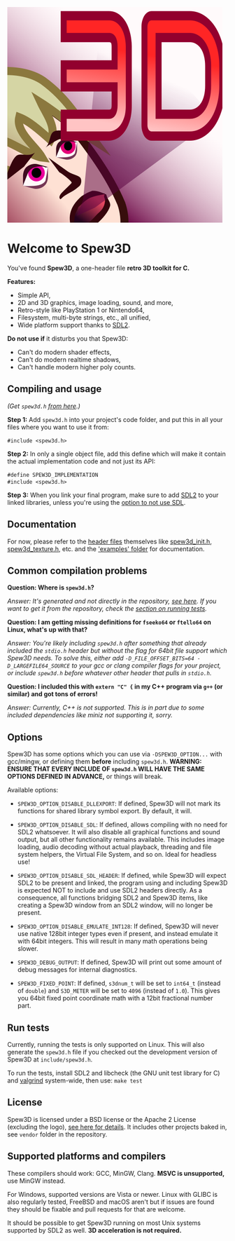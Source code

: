
![Project logo](logo/logo.png)

Welcome to Spew3D
=================

You've found **Spew3D**, a one-header file **retro 3D toolkit
for C.**

**Features:**

- Simple API,
- 2D and 3D graphics, image loading, sound, and more,
- Retro-style like PlayStation 1 or Nintendo64,
- Filesystem, multi-byte strings, etc., all unified,
- Wide platform support thanks to [SDL2](https://libsdl.org).

**Do not use if** it disturbs you that Spew3D:

- Can't do modern shader effects,
- Can't do modern realtime shadows,
- Can't handle modern higher poly counts.


Compiling and usage
-------------------

*(Get `spew3d.h` [from here](
https://codeberg.org/Spew3D/Spew3D/releases).)*

**Step 1:** Add `spew3d.h` into your project's code folder, and
put this in all your files where you want to use it from:

```
#include <spew3d.h>
```

**Step 2:** In only a single object file, add this define which
will make it contain the actual implementation code and not just its API:

```
#define SPEW3D_IMPLEMENTATION
#include <spew3d.h>
```

**Step 3:** When you link your final program, make sure to add [SDL2](
https://libsdl.org) to your linked libraries, unless you're using
the [option to not use SDL](#options).


Documentation
-------------

For now, please refer to the [header files](./include/) themselves
like [spew3d_init.h](./include/spew3d_init.h),
[spew3d_texture.h](./include/spew3d_texture.h), etc.
and the ['examples' folder](./examples/) for documentation.


Common compilation problems
---------------------------

**Question: Where is `spew3d.h`?**

*Answer: It's generated and not
directly in the repository, [see here](#compiling-usage).
If you want to get it from the repository,
check the [section on running tests](#run-tests).*

**Question: I am getting missing definitions for `fseeko64` or
`ftello64` on Linux, what's up with that?**

*Answer: You're likely including `spew3d.h` after something
that already included the `stdio.h` header but without the
flag for 64bit file support which Spew3D needs. To solve this,
either add `-D_FILE_OFFSET_BITS=64 -D_LARGEFILE64_SOURCE` to
your gcc or clang compiler flags for your project, or include
`spew3d.h` before whatever other header that pulls in `stdio.h`.*

**Question: I included this with `extern "C" {` in my C++
program via `g++` (or similar) and got tons of errors!**

*Answer: Currently, C++ is not supported. This is in part due
to some included dependencies like miniz not supporting it, sorry.*


Options
-------

Spew3D has some options which you can use via `-DSPEW3D_OPTION...`
with gcc/mingw, or defining them **before** including `spew3d.h`.
**WARNING: ENSURE THAT EVERY INCLUDE OF `spew3d.h` WILL HAVE
THE SAME OPTIONS DEFINED IN ADVANCE,** or things will break.

Available options:

- `SPEW3D_OPTION_DISABLE_DLLEXPORT`: If defined, Spew3D will
  not mark its functions for shared library symbol export.
  By default, it will.

- `SPEW3D_OPTION_DISABLE_SDL`: If defined, allows compiling
  with no need for SDL2 whatsoever. It will also disable all
  graphical functions and sound output, but all other functionality
  remains available. This includes image loading, audio decoding
  without actual playback, threading and file system helpers,
  the Virtual File System, and so on. Ideal for headless use!

- `SPEW3D_OPTION_DISABLE_SDL_HEADER`: If defined, while Spew3D
  will expect SDL2 to be present and linked, the program using
  and including Spew3D is expected NOT to include and use SDL2
  headers directly. As a consequence, all functions bridging
  SDL2 and Spew3D items, like creating a Spew3D window from an
  SDL2 window, will no longer be present.

- `SPEW3D_OPTION_DISABLE_EMULATE_INT128`: If defined, Spew3D will
  never use native 128bit integer types even if present, and
  instead emulate it with 64bit integers. This will result in
  many math operations being slower.

- `SPEW3D_DEBUG_OUTPUT`: If defined, Spew3D will print out
  some amount of debug messages for internal diagnostics.

- `SPEW3D_FIXED_POINT`: If defined, `s3dnum_t` will be set to
  `int64_t` (instead of `double`) and `S3D_METER` will be set
  to `4096` (instead of `1.0`). This gives you 64bit fixed point
  coordinate math with a 12bit fractional number part.


Run tests
---------

Currently, running the tests is only supported on Linux.
This will also generate the `spew3d.h` file if you checked out
the development version of Spew3D at `include/spew3d.h`.

To run the tests, install SDL2 and libcheck (the GNU unit
test library for C) and [valgrind](https://valgrind.org)
system-wide, then use: `make test`


License
-------

Spew3D is licensed under a BSD license or the Apache 2
License (excluding the logo), [see here for details](LICENSE.md).
It includes other projects baked in, see `vendor` folder in the
repository.


Supported platforms and compilers
---------------------------------

These compilers should work: GCC, MinGW, Clang.
**MSVC is unsupported,** use MinGW instead.

For Windows, supported versions are Vista or newer.
Linux with GLIBC is also regularly tested,
FreeBSD and macOS aren't but if issues are found they
should be fixable and pull requests for that are welcome.

It should be possible to get Spew3D running on most Unix systems
supported by SDL2 as well. **3D acceleration is not required.**

